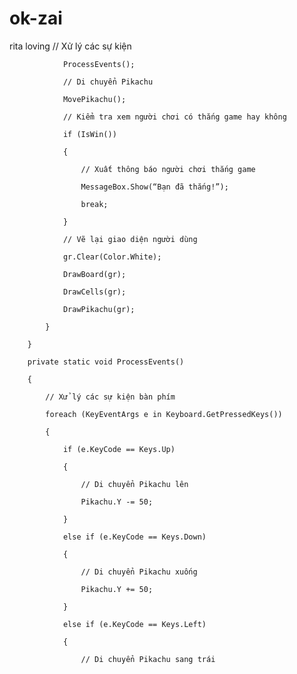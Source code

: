 # ok-zai
rita loving
 // Xử lý các sự kiện

                ProcessEvents();

                // Di chuyển Pikachu

                MovePikachu();

                // Kiểm tra xem người chơi có thắng game hay không

                if (IsWin())

                {

                    // Xuất thông báo người chơi thắng game

                    MessageBox.Show(“Bạn đã thắng!”);

                    break;

                }

                // Vẽ lại giao diện người dùng

                gr.Clear(Color.White);

                DrawBoard(gr);

                DrawCells(gr);

                DrawPikachu(gr);

            }

        }

        private static void ProcessEvents()

        {

            // Xử lý các sự kiện bàn phím

            foreach (KeyEventArgs e in Keyboard.GetPressedKeys())

            {

                if (e.KeyCode == Keys.Up)

                {

                    // Di chuyển Pikachu lên

                    Pikachu.Y -= 50;

                }

                else if (e.KeyCode == Keys.Down)

                {

                    // Di chuyển Pikachu xuống

                    Pikachu.Y += 50;

                }

                else if (e.KeyCode == Keys.Left)

                {

                    // Di chuyển Pikachu sang trái
